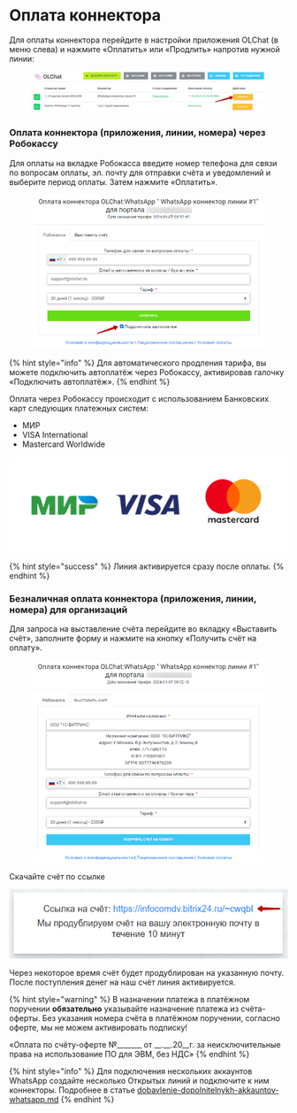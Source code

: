 # Оплата коннектора

Для оплаты коннектора перейдите в настройки приложения OLChat (в меню слева) и нажмите «Оплатить» или «Продлить» напротив нужной линии:

<figure><img src="../.gitbook/assets/image (500).png" alt=""><figcaption></figcaption></figure>

### Оплата коннектора (приложения, линии, номера) через Робокассу

Для оплаты на вкладке Робокасса введите номер телефона для связи по вопросам оплаты, эл. почту для отправки счёта и уведомлений и выберите период оплаты. Затем нажмите «Оплатить».

<figure><img src="../.gitbook/assets/image (3).png" alt=""><figcaption></figcaption></figure>

{% hint style="info" %}
Для автоматического продления тарифа, вы можете подключить автоплатёж через Робокассу, активировав галочку «Подключить автоплатёж».
{% endhint %}

Оплата через Робокассу происходит с использованием Банковских карт следующих платежных систем:

* МИР
* VISA International
* Mastercard Worldwide

![](<../.gitbook/assets/image (855).png>)

{% hint style="success" %}
Линия активируется сразу после оплаты.
{% endhint %}

### Безналичная оплата коннектора (приложения, линии, номера) для организаций

Для запроса на выставление счёта перейдите во вкладку «Выставить счёт», заполните форму и нажмите на кнопку «Получить счёт на оплату».

<figure><img src="../.gitbook/assets/image (1) (1).png" alt=""><figcaption></figcaption></figure>

Скачайте счёт по ссылке

![](<../.gitbook/assets/image (256).png>)

Через некоторое время счёт будет продублирован на указанную почту. После поступления денег на наш счёт линия активируется.

{% hint style="warning" %}
В назначении платежа в платёжном поручении **обязательно** указывайте назначение платежа из счёта-оферты. Без указания номера счёта в платёжном поручении, согласно оферте, мы не можем активировать подписку!

«Оплата по счёту-оферте №\_\_\_\_\_\_\_ от \_\_.\_\_.20\_\_г. за неисключительные права на использование ПО для ЭВМ, без НДС»
{% endhint %}

{% hint style="info" %}
Для подключения нескольких аккаунтов WhatsApp создайте несколько Открытых линий и подключите к ним коннекторы. Подробнее в статье [dobavlenie-dopolnitelnykh-akkauntov-whatsapp.md](../ustanovka-i-nastroika/akkaunty-i-avtorizaciya/dobavlenie-dopolnitelnykh-akkauntov-whatsapp.md "mention")
{% endhint %}
